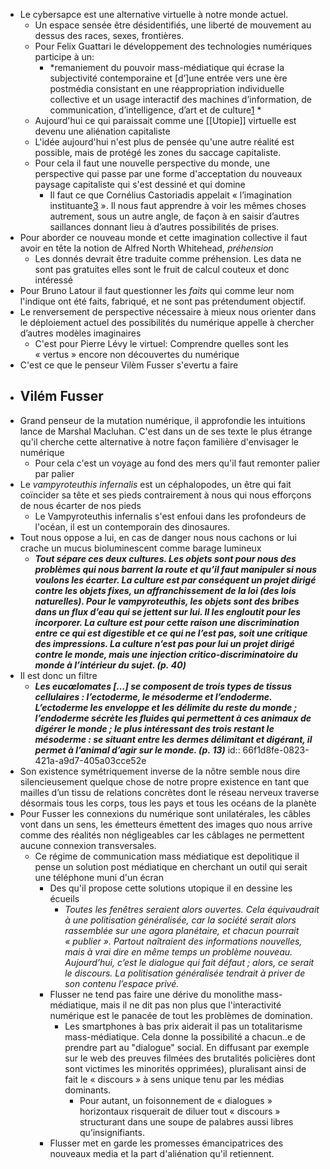 - Le cybersapce est une alternative virtuelle à notre monde actuel.
	- Un espace sensée être désidentifiés, une liberté de mouvement au dessus des races, sexes, frontières.
	- Pour Felix Guattari le développement des technologies numériques participe à un:
		- *remaniement du pouvoir mass-médiatique qui écrase la subjectivité contemporaine et [d’]une entrée vers une ère postmédia consistant en une réappropriation individuelle collective et un usage interactif des machines d’information, de communication, d’intelligence, d’art et de culture[1](https://journals.openedition.org/hybrid/931?lang=en#ftn1) *
	- Aujourd'hui ce qui paraissait comme une [[Utopie]] virtuelle est devenu une aliénation capitaliste
	- L'idée aujourd'hui n'est plus de pensée qu'une autre réalité est possible, mais de protégé les zones du saccage capitaliste.
	- Pour cela il faut une nouvelle perspective du monde, une perspective qui passe par une forme d'acceptation du nouveaux paysage capitaliste qui s'est dessiné et qui domine
		- Il faut ce que Cornélius Castoriadis appelait « l’imagination instituante[3](https://journals.openedition.org/hybrid/931?lang=en#ftn3) ». Il nous faut apprendre à voir les mêmes choses autrement, sous un autre angle, de façon à en saisir d’autres saillances donnant lieu à d’autres possibilités de prises.
- Pour aborder ce nouveau monde et cette imagination collective il faut avoir en tête la notion de Alfred North Whitehead, *préhension*
	- Les donnés devrait être traduite comme préhension. Les data ne sont pas gratuites elles sont le fruit de calcul couteux et donc intéressé
- Pour Bruno Latour il faut questionner les *faits* qui comme leur nom l'indique ont été faits, fabriqué, et ne sont pas prétendument objectif.
- Le renversement de perspective nécessaire à mieux nous orienter dans le déploiement actuel des possibilités du numérique appelle à chercher d’autres modèles imaginaires
	- C'est pour Pierre Lévy le virtuel: Comprendre quelles sont les « vertus » encore non découvertes du numérique
- C'est ce que le penseur Vilèm Fusser s'evertu a faire
- ## Vilém Fusser
- Grand penseur de la mutation numérique, il approfondie les intuitions lance de Marshal Macluhan. C'est dans un de ses texte le plus étrange qu'il cherche cette alternative à notre façon familière d'envisager le numérique
	- Pour cela c'est un voyage au fond des mers qu'il faut remonter palier par palier
- Le *vampyroteuthis infernalis* est un céphalopodes, un être qui fait coïncider sa tête et ses pieds contrairement à nous qui nous efforçons de nous écarter de nos pieds
	- Le Vampyroteuthis infernalis s'est enfoui dans les profondeurs de l'océan, il est un contemporain des dinosaures.
- Tout nous oppose a lui, en cas de danger nous nous cachons or lui crache un mucus bioluminescent comme barage lumineux
	- ***Tout sépare ces deux cultures. Les objets sont pour nous des problèmes qui nous barrent la route et qu’il faut manipuler si nous voulons les écarter. La culture est par conséquent un projet dirigé contre les objets fixes, un affranchissement de la loi (des lois naturelles). Pour le vampyroteuthis, les objets sont des bribes dans un flux d’eau qui se jettent sur lui. Il les engloutit pour les incorporer. La culture est pour cette raison une discrimination entre ce qui est digestible et ce qui ne l’est pas, soit une critique des impressions. La culture n’est pas pour lui un projet dirigé contre le monde, mais une injection critico-discriminatoire du monde à l’intérieur du sujet. (p. 40)***
- Il est donc un filtre
	- ***Les eucœlomates […] se composent de trois types de tissus cellulaires : l’ectoderme, le mésoderme et l’endoderme. L’ectoderme les enveloppe et les délimite du reste du monde ; l’endoderme sécrète les fluides qui permettent à ces animaux de digérer le monde ; le plus intéressant des trois restant le mésoderme : se situant entre les dermes délimitant et digérant, il permet à l’animal d’agir sur le monde. (p. 13)***
	  id:: 66f1d8fe-0823-421a-a9d7-405a03cce52e
- Son existence symétriquement inverse de la nôtre semble nous dire silencieusement quelque chose de notre propre existence en tant que mailles d’un tissu de relations concrètes dont le réseau nerveux traverse désormais tous les corps, tous les pays et tous les océans de la planète
- Pour Fusser les connexions du numérique sont unilatérales, les câbles vont dans un sens, les émetteurs émettent des images quo nous arrive comme des réalités non négligeables car les câblages ne permettent aucune connexion transversales.
	- Ce régime de communication mass médiatique est depolitique il pense un solution post médiatique en cherchant un outil qui serait une téléphone muni d'un écran
		- Des qu'il propose cette solutions utopique il en dessine les écueils
			- *Toutes les fenêtres seraient alors ouvertes. Cela équivaudrait à une politisation généralisée, car la société serait alors rassemblée sur une agora planétaire, et chacun pourrait « publier ». Partout naîtraient des informations nouvelles, mais à vrai dire en même temps un problème nouveau. Aujourd’hui, c’est le dialogue qui fait défaut ; alors, ce serait le discours. La politisation généralisée tendrait à priver de son contenu l’espace privé.*
		- Flusser ne tend pas faire une dérive du monolithe mass-médiatique, mais il ne dit pas non plus que l'interactivité numérique est le panacée de tout les problèmes de domination.
			- Les smartphones à bas prix aiderait il pas un totalitarisme mass-médiatique. Cela donne la possibilité a chacun..e de prendre part au "dialogue" social. En diffusant par exemple sur le web des preuves filmées des brutalités policières dont sont victimes les minorités opprimées), pluralisant ainsi de fait le « discours » à sens unique tenu par les médias dominants.
				- Pour autant, un foisonnement de « dialogues » horizontaux risquerait de diluer tout « discours » structurant dans une soupe de palabres aussi libres qu’insignifiants.
		- Flusser met en garde les promesses émancipatrices des nouveaux media et la part d'aliénation qu'il retiennent.